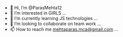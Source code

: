 - 👋 Hi, I’m @ParasMehta12
- 👀 I’m interested in GIRLS ...
- 🌱 I’m currently learning JS technologies ...
- 💞️ I’m looking to collaborate on team work ...
- 📫 How to reach me mehtaparas.mca@gmail.com ...

<!---
ParasMehta12/ParasMehta12 is a ✨ special ✨ repository because its `README.md` (this file) appears on your GitHub profile.
You can click the Preview link to take a look at your changes.
--->
